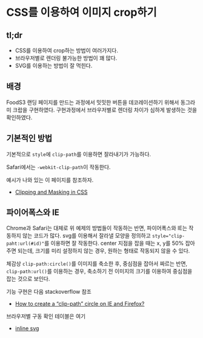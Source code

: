 # CSS를 이용하여 이미지 crop하기

## tl;dr

* CSS를 이용하여 crop하는 방법이 여러가지다.
* 브라우저별로 렌더링 불가능한 방법이 꽤 많다.
* SVG를 이용하는 방법이 잘 먹힌다.

## 배경

FoodS3 랜딩 페이지를 만드는 과정에서 밋밋한 버튼을 데코레이션하기 위해서 동그라미 크랍을 구현하였다. 구현과정에서 브라우저별로 렌더링 차이가 심하게 발생하는 것을 확인하였다.

## 기본적인 방법

기본적으로 ```style```에 ```clip-path```를 이용하면 잘라내기가 가능하다.

Safari에서는 ```-webkit-clip-path```이 작동한다.

예시가 나와 있는 이 페이지를 참조하자.

* [Clipping and Masking in CSS](https://css-tricks.com/clipping-masking-css/)

## 파이어폭스와 IE

Chrome과 Safari는 대체로 위 예제의 방법들이 작동하는 반면, 파이어폭스와 IE는 작동하지 않는 코드가 많다. svg를 이용해서 잘라낼 모양을 정의하고 ```style="clip-paht:url(#id)"```를 이용하면 잘 작동한다. center 지점을 잡을 때는 x, y를 50% 잡아주면 되는데, 크기를 미리 설정하지 않는 경우, 원하는 형태로 작동되지 않을 수 있다.

체감상 ```clip-path:circle()```를 이미지를 축소한 후, 중심점을 잡아서 짜르는 반면, ```clip-path:url()```를 이용하는 경우, 축소하기 전 이미지의 크기를 이용하여 중심점을 잡는 것으로 보인다.

기능 구현은 다음 stackoverflow 참조

* [How to create a “clip-path” circle on IE and Firefox?](http://stackoverflow.com/questions/26742853/how-to-create-a-clip-path-circle-on-ie-and-firefox)

브라우저별 구동 확인 테이블은 여기

* [inline svg](http://caniuse.com/#search=inline%20svg)
